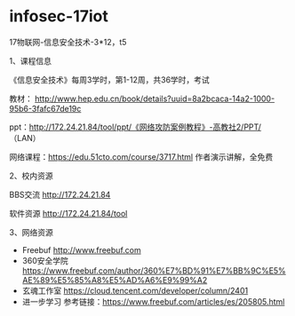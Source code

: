 # infosec-17iot
17物联网-信息安全技术-3*12，t5

1、课程信息

  《信息安全技术》每周3学时，第1-12周，共36学时，考试

  教材：   http://www.hep.edu.cn/book/details?uuid=8a2bcaca-14a2-1000-95b6-3fafc67de19c
  
  ppt：http://172.24.21.84/tool/ppt/《网络攻防案例教程》-高教社2/PPT/   （LAN）
  
  网络课程：https://edu.51cto.com/course/3717.html  作者演示讲解，全免费
  
  
 2、校内资源

BBS交流 http://172.24.21.84

软件资源 http://172.24.21.84/tool
  
3、网络资源

- Freebuf http://www.freebuf.com
- 360安全学院 https://www.freebuf.com/author/360%E7%BD%91%E7%BB%9C%E5%AE%89%E5%85%A8%E5%AD%A6%E9%99%A2
- 玄魂工作室 https://cloud.tencent.com/developer/column/2401
- 进一步学习 参考链接：https://www.freebuf.com/articles/es/205805.html





